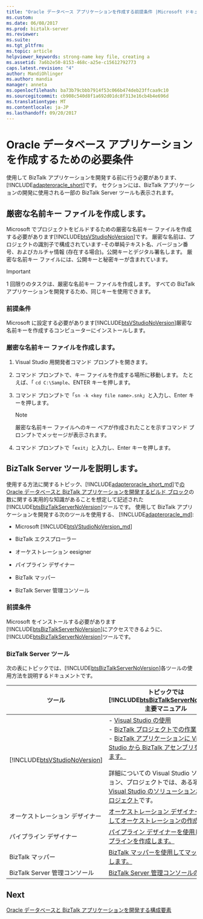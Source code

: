 ```yaml
---
title: "Oracle データベース アプリケーションを作成する前提条件 |Microsoft ドキュメント"
ms.custom: 
ms.date: 06/08/2017
ms.prod: biztalk-server
ms.reviewer: 
ms.suite: 
ms.tgt_pltfrm: 
ms.topic: article
helpviewer_keywords: strong-name key file, creating a
ms.assetid: 7a6b2e50-8153-468c-a25e-c15612792773
caps.latest.revision: "4"
author: MandiOhlinger
ms.author: mandia
manager: anneta
ms.openlocfilehash: ba73b79cbbb7914f53c066b474deb23ffcaa9c10
ms.sourcegitcommit: cb908c540d8f1a692d01dc8f313e16cb4b4e696d
ms.translationtype: MT
ms.contentlocale: ja-JP
ms.lasthandoff: 09/20/2017
---
```

# <a name="prerequisites-to-create-oracle-database-applications"></a>Oracle データベース アプリケーションを作成するための必要条件
使用して BizTalk アプリケーションを開発する前に行う必要があります、[!INCLUDE[adapteroracle_short](../../includes/adapteroracle-short-md.md)]です。 セクションには、BizTalk アプリケーションの開発に使用される一部の BizTalk Server ツールも表示されます。  
  
## <a name="create-a-strong-named-key-file"></a>厳密な名前キー ファイルを作成します。

Microsoft でプロジェクトをビルドするための厳密な名前キー ファイルを作成する必要があります[!INCLUDE[btsVStudioNoVersion](../../includes/btsvstudionoversion-md.md)]です。 厳密な名前は、プロジェクトの識別子で構成されています-その単純テキスト名、バージョン番号、およびカルチャ情報 (存在する場合)。公開キーとデジタル署名します。 厳密な名前キー ファイルには、公開キーと秘密キーが含まれています。  
  
> [!IMPORTANT]
>  1 回限りのタスクは、厳密な名前キー ファイルを作成します。 すべての BizTalk アプリケーションを開発するため、同じキーを使用できます。  
  
### <a name="prerequisites"></a>前提条件  
 Microsoft に設定する必要があります[!INCLUDE[btsVStudioNoVersion](../../includes/btsvstudionoversion-md.md)]厳密な名前キーを作成するコンピューターにインストールします。  
  
### <a name="create-a-strong-name-key-file"></a>厳密な名前キー ファイルを作成します。  
  
1.  Visual Studio 用開発者コマンド プロンプトを開きます。  
  
2.  コマンド プロンプトで、キー ファイルを作成する場所に移動します。 たとえば、「 `cd C:\Sample`、ENTER キーを押します。  
  
3.  コマンド プロンプトで「`sn -k <key file name>.snk`」と入力し、Enter キーを押します。  
  
    > [!NOTE]
    >  厳密な名前キー ファイルへのキー ペアが作成されたことを示すコマンド プロンプトでメッセージが表示されます。  
  
4.  コマンド プロンプトで「`exit`」と入力し、Enter キーを押します。  
  
## <a name="learn-the-biztalk-server-tools"></a>BizTalk Server ツールを説明します。

使用する方法に関するトピック、[!INCLUDE[adapteroracle_short_md](../../includes/adapteroracle-short-md.md)]で[の Oracle データベースと BizTalk アプリケーションを開発するビルド ブロック](../../adapters-and-accelerators/adapter-oracle-database/building-blocks-to-develop-biztalk-applications-with-oracle-database.md)の数に関する実用的な知識があることを想定して記述された[!INCLUDE[btsBizTalkServerNoVersion](../../includes/btsbiztalkservernoversion-md.md)]ツールです。 使用して BizTalk アプリケーションを開発する次のツールを使用する、 [!INCLUDE[adapteroracle_md](../../includes/adapteroracle-md.md)]:  
  
-   Microsoft [!INCLUDE[btsVStudioNoVersion_md](../../includes/btsvstudionoversion-md.md)] 
  
-   BizTalk エクスプローラー  
  
-   オーケストレーション eesigner  
  
-   パイプライン デザイナー  
  
-   BizTalk マッパー  
  
-   BizTalk Server 管理コンソール  
  
### <a name="prerequisites"></a>前提条件  
 Microsoft をインストールする必要があります[!INCLUDE[btsBizTalkServerNoVersion](../../includes/btsbiztalkservernoversion-md.md)]にアクセスできるように、[!INCLUDE[btsBizTalkServerNoVersion](../../includes/btsbiztalkservernoversion-md.md)]ツールです。  
  
### <a name="biztalk-server-tools"></a>BizTalk Server ツール  
 次の表にトピックでは、[!INCLUDE[btsBizTalkServerNoVersion](../../includes/btsbiztalkservernoversion-md.md)]各ツールの使用方法を説明するドキュメントです。  
  
|ツール|トピックでは[!INCLUDE[btsBizTalkServerNoVersion](../../includes/btsbiztalkservernoversion-md.md)]主要マニュアル|  
|---|---|  
|[!INCLUDE[btsVStudioNoVersion](../../includes/btsvstudionoversion-md.md)]|-   [Visual Studio の使用](../../core/using-visual-studio.md) <br />-   [BizTalk プロジェクトでの作業](../../core/working-with-biztalk-projects.md)<br />-   [BizTalk アプリケーションに Visual Studio から BizTalk アセンブリを展開します。](../../core/deploying-biztalk-assemblies-from-visual-studio-into-a-biztalk-application.md)<br /><br /> 詳細についての Visual Studio ソリューション、プロジェクトでは、ある項目の[Visual Studio のソリューションおよびプロジェクト](https://msdn.microsoft.com/library/b142f8e7.aspx)です。|  
|オーケストレーション デザイナー|[オーケストレーション デザイナーを使用してオーケストレーションの作成](../../core/creating-orchestrations-using-orchestration-designer.md)|  
|パイプライン デザイナー| [パイプライン デザイナーを使用してパイプラインを作成します。](../../core/creating-pipelines-using-pipeline-designer.md)|  
|BizTalk マッパー| [BizTalk マッパーを使用してマップを作成します。](../../core/creating-maps-using-biztalk-mapper.md)|  
|BizTalk Server 管理コンソール|[BizTalk Server 管理コンソールの使用](../../core/using-the-biztalk-server-administration-console.md)|  
  
## <a name="next"></a>Next
[Oracle データベースと BizTalk アプリケーションを開発する構成要素](../../adapters-and-accelerators/adapter-oracle-database/building-blocks-to-develop-biztalk-applications-with-oracle-database.md)